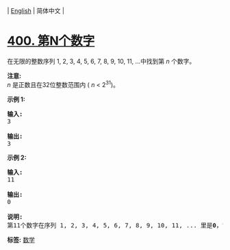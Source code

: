 | [English](README_EN.md) | 简体中文 |

# [400. 第N个数字](https://leetcode-cn.com/problems/nth-digit)
<p>在无限的整数序列&nbsp;1, 2, 3, 4, 5, 6, 7, 8, 9, 10, 11, ...中找到第&nbsp;<em>n&nbsp;</em>个数字。</p>

<p><strong>注意:</strong><br>
<em>n&nbsp;</em>是正数且在32位整数范围内&nbsp;(&nbsp;<em>n</em> &lt; 2<sup>31</sup>)。</p>

<p><strong>示例 1:</strong></p>

<pre><strong>输入:</strong>
3

<strong>输出:</strong>
3
</pre>

<p><strong>示例 2:</strong></p>

<pre><strong>输入:</strong>
11

<strong>输出:</strong>
0

<strong>说明:</strong>
第11个数字在序列 1, 2, 3, 4, 5, 6, 7, 8, 9, 10, 11, ... 里是<strong>0</strong>，它是10的一部分。
</pre>

**标签:**  [数学](https://leetcode-cn.com/tag/math) 